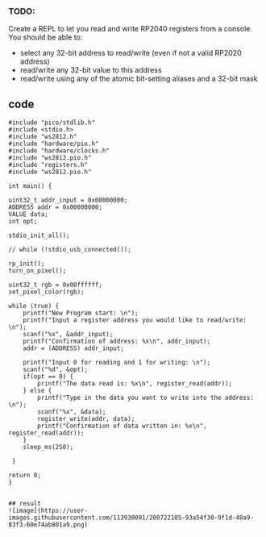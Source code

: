 ### TODO:

Create a REPL to let you read and write RP2040 registers from a console. You should be able to:
- select any 32-bit address to read/write (even if not a valid RP2020 address)
- read/write any 32-bit value to this address
- read/write using any of the atomic bit-setting aliases and a 32-bit mask

## code
    #include "pico/stdlib.h"
    #include <stdio.h>
    #include "ws2812.h"
    #include "hardware/pio.h"
    #include "hardware/clocks.h"
    #include "ws2812.pio.h"
    #include "registers.h"
    #include "ws2812.pio.h"

    int main() {

    uint32_t addr_input = 0x00000000;
    ADDRESS addr = 0x00000000;
    VALUE data;
    int opt;

    stdio_init_all();

    // while (!stdio_usb_connected());

    rp_init();
    turn_on_pixel();

    uint32_t rgb = 0x00ffffff;
    set_pixel_color(rgb);

    while (true) {
        printf("New Program start: \n");
        printf("Input a register address you would like to read/write: \n");
        scanf("%x", &addr_input);
        printf("Confirmation of address: %x\n", addr_input);
        addr = (ADDRESS) addr_input;
    
        printf("Input 0 for reading and 1 for writing: \n");
        scanf("%d", &opt);
        if(opt == 0) {
            printf("The data read is: %x\n", register_read(addr));
        } else {
            printf("Type in the data you want to write into the address: \n");
            scanf("%x", &data);
            register_write(addr, data);
            printf("Confirmation of data written in: %x\n", register_read(addr));
        }
        sleep_ms(250);

     }

    return 0;
    }
    
    
    ## result
    ![image](https://user-images.githubusercontent.com/113930091/200722185-93a54f30-9f1d-40a9-83f3-60e74ab801a9.png)


